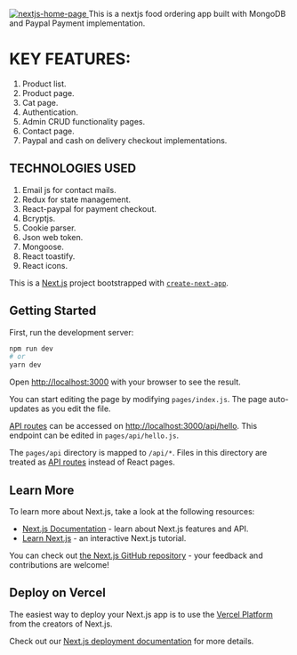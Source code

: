[
![nextjs-home-page](https://user-images.githubusercontent.com/73966666/195628185-221efa7f-e407-4bb8-8f4e-e7f87dae3e34.PNG)
](url)
This is a nextjs food ordering app built with MongoDB and Paypal Payment implementation.

# KEY FEATURES:
1. Product list.
2. Product page.
3. Cat page.
4. Authentication.
5. Admin CRUD functionality pages.
6. Contact page.
7. Paypal and cash on delivery checkout implementations.

## TECHNOLOGIES USED
1. Email js for contact mails.
2. Redux for state management.
3. React-paypal for payment checkout.
4. Bcryptjs.
5. Cookie parser.
6. Json web token.
7. Mongoose.
8. React toastify.
9. React icons.




This is a [Next.js](https://nextjs.org/) project bootstrapped with [`create-next-app`](https://github.com/vercel/next.js/tree/canary/packages/create-next-app).

## Getting Started

First, run the development server:

```bash
npm run dev
# or
yarn dev
```

Open [http://localhost:3000](http://localhost:3000) with your browser to see the result.

You can start editing the page by modifying `pages/index.js`. The page auto-updates as you edit the file.

[API routes](https://nextjs.org/docs/api-routes/introduction) can be accessed on [http://localhost:3000/api/hello](http://localhost:3000/api/hello). This endpoint can be edited in `pages/api/hello.js`.

The `pages/api` directory is mapped to `/api/*`. Files in this directory are treated as [API routes](https://nextjs.org/docs/api-routes/introduction) instead of React pages.

## Learn More

To learn more about Next.js, take a look at the following resources:

- [Next.js Documentation](https://nextjs.org/docs) - learn about Next.js features and API.
- [Learn Next.js](https://nextjs.org/learn) - an interactive Next.js tutorial.

You can check out [the Next.js GitHub repository](https://github.com/vercel/next.js/) - your feedback and contributions are welcome!

## Deploy on Vercel

The easiest way to deploy your Next.js app is to use the [Vercel Platform](https://vercel.com/new?utm_medium=default-template&filter=next.js&utm_source=create-next-app&utm_campaign=create-next-app-readme) from the creators of Next.js.

Check out our [Next.js deployment documentation](https://nextjs.org/docs/deployment) for more details.
